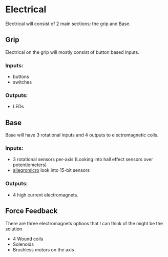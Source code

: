 # Electrical
Electrical will consist of 2 main sections: the grip and Base. 


## Grip
Electrical on the grip will mostly consist of button based inputs.

### Inputs:
- buttons
- switches

### Outputs:
- LEDs


## Base
Base will have 3 rotational inputs and 4 outputs to electromagnetic coils. 

### Inputs:
- 3 rotational sensors per-axis (Looking into hall effect sensors over potentiometers)
- [allegromicro](https://www.allegromicro.com/en/products/sense/linear-and-angular-position/angular-position-sensor-ics) look into 15-bit sensors

### Outputs:
- 4 high current electromagnets.

## Force Feedback

There are three electromagnets options that I can think of the might be the solution

- 4 Wound coils
- Solenoids
- Brushless motors on the axis


